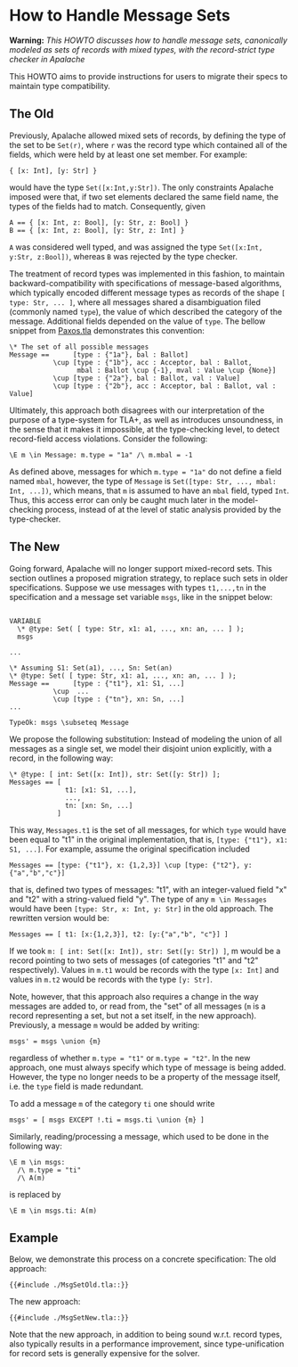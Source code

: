 # How to Handle Message Sets

**Warning:** *This HOWTO discusses how to handle message sets, canonically modeled
as sets of records with mixed types, with the record-strict type checker in Apalache*

This HOWTO aims to provide instructions for users to migrate their specs to maintain type compatibility.

## The Old
Previously, Apalache allowed mixed sets of records, by defining the type of the set to be `Set(r)`, where `r` was the record type which contained all of the fields, which were held by at least one set member. For example:

```tla
{ [x: Int], [y: Str] }
```

would have the type `Set([x:Int,y:Str])`. The only constraints Apalache imposed were that, if two set elements declared the same field name, the types of the fields had to match. Consequently, given
```tla
A == { [x: Int, z: Bool], [y: Str, z: Bool] }
B == { [x: Int, z: Bool], [y: Str, z: Int] }
```
`A` was considered well typed, and was assigned the type `Set([x:Int, y:Str, z:Bool])`, whereas `B` was rejected by the type checker.

The treatment of record types was implemented in this fashion, to maintain backward-compatibility with specifications of message-based algorithms, which typically encoded different message types as records of the shape `[ type: Str, ... ]`, where all messages shared a disambiguation filed (commonly named `type`), the value of which described the category of the message. Additional fields depended on the value of `type`.
The bellow snippet from [Paxos.tla][] demonstrates this convention:
```tla
\* The set of all possible messages 
Message ==      [type : {"1a"}, bal : Ballot]
           \cup [type : {"1b"}, acc : Acceptor, bal : Ballot, 
                 mbal : Ballot \cup {-1}, mval : Value \cup {None}]
           \cup [type : {"2a"}, bal : Ballot, val : Value]
           \cup [type : {"2b"}, acc : Acceptor, bal : Ballot, val : Value]
```

Ultimately, this approach both disagrees with our interpretation of the purpose of a type-system for TLA+, as well as introduces unsoundness, in the sense that it makes it impossible, at the type-checking level, to detect record-field access violations.
Consider the following:
```
\E m \in Message: m.type = "1a" /\ m.mbal = -1
```
As defined above, messages for which `m.type = "1a"` do not define a field named `mbal`, however, the type of `Message` is `Set([type: Str, ..., mbal: Int, ...])`, which means, that `m` is assumed to have an `mbal` field, typed `Int`. Thus, this access error can only be caught much later in the model-checking process, instead of at the level of static analysis provided by the type-checker. 

## The New
Going forward, Apalache will no longer support mixed-record sets. This section outlines a proposed migration strategy, to replace such sets in older specifications.
Suppose we use messages with types `t1,...,tn` in the specification and a message set variable `msgs`, like in the snippet below:
```tla

VARIABLE 
  \* @type: Set( [ type: Str, x1: a1, ..., xn: an, ... ] );
  msgs

...

\* Assuming S1: Set(a1), ..., Sn: Set(an) 
\* @type: Set( [ type: Str, x1: a1, ..., xn: an, ... ] );
Message ==      [type : {"t1"}, x1: S1, ...]
           \cup  ...
           \cup [type : {"tn"}, xn: Sn, ...]
...

TypeOk: msgs \subseteq Message
```

We propose the following substitution: Instead of modeling the union of all messages as a single set, we model their disjoint union explicitly, with a record, in the following way:

```tla
\* @type: [ int: Set([x: Int]), str: Set([y: Str]) ];
Messages == [ 
              t1: [x1: S1, ...],
              ...,
              tn: [xn: Sn, ...] 
            ]
```
This way, `Messages.t1` is the set of all messages, for which `type` would have been equal to "t1" in the original implementation, that is, `[type: {"t1"}, x1: S1, ...]`.
For example, assume the original specification included
```tla
Messages == [type: {"t1"}, x: {1,2,3}] \cup [type: {"t2"}, y:{"a","b","c"}]
```
that is, defined two types of messages: "t1", with an integer-valued field "x" and "t2" with a string-valued field "y". The type of any `m \in Messages` would have been `[type: Str, x: Int, y: Str]` in the old approach.
The rewritten version would be:
```tla
Messages == [ t1: [x:{1,2,3}], t2: [y:{"a","b", "c"}] ]
```
If we took `m: [ int: Set([x: Int]), str: Set([y: Str]) ]`, m would be a record pointing to two sets of messages (of categories "t1" and "t2" respectively). Values in `m.t1` would be records with the type `[x: Int]` and values in `m.t2` would be records with the type `[y: Str]`. 

Note, however, that this approach also requires a change in the way messages are added to, or read from, the "set" of all messages (`m` is a record representing a set, but not a set itself, in the new approach).
Previously, a message `m` would be added by writing:
```
msgs' = msgs \union {m}
```
regardless of whether `m.type = "t1"` or `m.type = "t2"`. In the new approach, one must always specify which type of message is being added. However, the type no longer needs to be a property of the message itself, i.e. the `type` field is made redundant.

To add a message `m` of the category `ti` one should write
```
msgs' = [ msgs EXCEPT !.ti = msgs.ti \union {m} ]
```

Similarly, reading/processing a message, which used to be done in the following way:
```tla
\E m \in msgs:
  /\ m.type = "ti"
  /\ A(m)
```
is replaced by
```
\E m \in msgs.ti: A(m)
```

## Example
Below, we demonstrate this process on a concrete specification:
The old approach:
```tla
{{#include ./MsgSetOld.tla::}}
```

The new approach:
```tla
{{#include ./MsgSetNew.tla::}}
```

Note that the new approach, in addition to being sound w.r.t. record types, also typically results in a performance improvement, since type-unification for record sets is generally expensive for the solver.

[Paxos.tla]: https://github.com/tlaplus/Examples/blob/master/specifications/Paxos/Paxos.tla